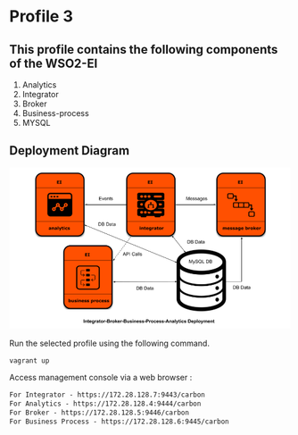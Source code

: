# Profile 3

## This profile contains the following components of the WSO2-EI

1. Analytics
2. Integrator
3. Broker
4. Business-process
5. MYSQL

## Deployment Diagram
![Alt text](deployment-diagram.png?raw=true "Title")

Run the selected profile using the following command.

    vagrant up

Access management console via a web browser :

```
For Integrator - https://172.28.128.7:9443/carbon
For Analytics - https://172.28.128.4:9444/carbon
For Broker - https://172.28.128.5:9446/carbon
For Business Process - https://172.28.128.6:9445/carbon
```